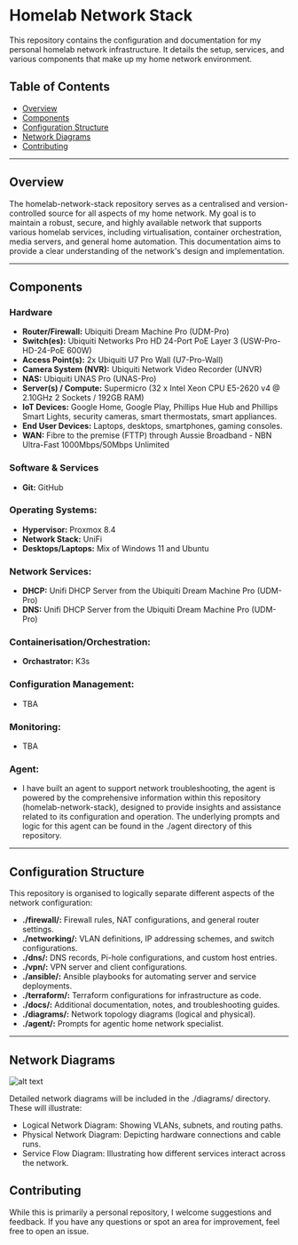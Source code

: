 # Homelab Network Stack
This repository contains the configuration and documentation for my personal homelab network infrastructure. It details the setup, services, and various components that make up my home network environment.

  ## Table of Contents
  * [Overview](#Overview)
  * [Components](#Components)
  * [Configuration Structure](#Configuration-Structure)
  * [Network Diagrams](#Network-Diagrams)
  * [Contributing](#Contributing)

  <hr>

  ## Overview
  The homelab-network-stack repository serves as a centralised and version-controlled source for all aspects of my home network. My goal is to maintain a robust, secure, and highly available network that supports various homelab services, including virtualisation, container orchestration, media servers, and general home automation. This documentation aims to provide a clear understanding of the network's design and implementation.

  <hr>

  ## Components

  ### Hardware
  * **Router/Firewall:** Ubiquiti Dream Machine Pro (UDM-Pro)
  * **Switch(es):** Ubiquiti Networks Pro HD 24-Port PoE Layer 3 (USW-Pro-HD-24-PoE 600W)
  * **Access Point(s):** 2x Ubiquiti U7 Pro Wall (U7-Pro-Wall)
  * **Camera System (NVR):** Ubiquiti Network Video Recorder (UNVR)
  * **NAS:** Ubiquiti UNAS Pro (UNAS-Pro)
  * **Server(s) / Compute:** Supermicro (32 x Intel Xeon CPU E5-2620 v4 @ 2.10GHz 2 Sockets / 192GB RAM)
  * **IoT Devices:** Google Home, Google Play, Phillips Hue Hub and Phillips Smart Lights, security cameras, smart thermostats, smart appliances.
  * **End User Devices:** Laptops, desktops, smartphones, gaming consoles.
  * **WAN:** Fibre to the premise (FTTP) through Aussie Broadband - NBN Ultra-Fast 1000Mbps/50Mbps Unlimited

  ### Software & Services
  * **Git:** GitHub
  
  ### Operating Systems:
  * **Hypervisor:** Proxmox 8.4
  * **Network Stack:** UniFi
  * **Desktops/Laptops:** Mix of Windows 11 and Ubuntu

  ### Network Services:
  * **DHCP:** Unifi DHCP Server from the Ubiquiti Dream Machine Pro (UDM-Pro)
  * **DNS:** Unifi DHCP Server from the Ubiquiti Dream Machine Pro (UDM-Pro)

  ### Containerisation/Orchestration:
  * **Orchastrator:** K3s

  ### Configuration Management:
  * TBA

  ### Monitoring:
  * TBA

  ### Agent:
  * I have built an agent to support network troubleshooting, the agent is powered by the comprehensive information within this repository (homelab-network-stack), designed to provide insights and assistance related to its configuration and operation. The underlying prompts and logic for this agent can be found in the ./agent directory of this repository.

  <hr>

  ## Configuration Structure
  
  This repository is organised to logically separate different aspects of the network configuration:

  * **./firewall/:** Firewall rules, NAT configurations, and general router settings.
  * **./networking/:** VLAN definitions, IP addressing schemes, and switch configurations.
  * **./dns/:** DNS records, Pi-hole configurations, and custom host entries.
  * **./vpn/:** VPN server and client configurations.
  * **./ansible/:** Ansible playbooks for automating server and service deployments.
  * **./terraform/:** Terraform configurations for infrastructure as code.
  * **./docs/:** Additional documentation, notes, and troubleshooting guides.
  * **./diagrams/:** Network topology diagrams (logical and physical).
  * **./agent/:** Prompts for agentic home network specialist.

  <hr>

  ## Network Diagrams

  ![alt text](https://github.com/ryamill/homelab-network-stack/diagrams/ubiquity-home-network-diagram.png "High Level Network Diagram")
  
  Detailed network diagrams will be included in the ./diagrams/ directory. These will illustrate:

  * Logical Network Diagram: Showing VLANs, subnets, and routing paths.
  * Physical Network Diagram: Depicting hardware connections and cable runs.
  * Service Flow Diagram: Illustrating how different services interact across the network.

  ## Contributing
  
  While this is primarily a personal repository, I welcome suggestions and feedback. If you have any questions or spot an area for improvement, feel free to open an issue.
  
